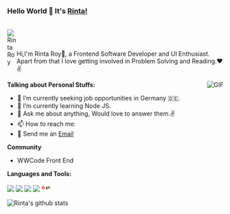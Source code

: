 ### Hello World 👋 It's [Rinta!](https://www.linkedin.com/in/rinta-roy)

<br/>


<a href="https://www.linkedin.com/in/rinta-roy">
<img align="left" alt="Rinta Roy" width="22px" src="https://cdn.jsdelivr.net/npm/simple-icons@v3/icons/linkedin.svg" />
</a>

<br />

<br />

Hi,I'm Rinta Roy🙌, a Frontend Software Developer and UI Enthusiast. Apart from that I love getting involved in Problem Solving and Reading.❤✌


<img align="right" alt="GIF" src="https://media.giphy.com/media/USV0ym3bVWQJJmNu3N/giphy.gif" />


**Talking about Personal Stuffs:**

- 🔭 I’m currently seeking job opportunities in Germany :de:.
- 🌱 I’m currently learning Node JS.
- 💬 Ask me about anything, Would love to answer them.✌
- 📫 How to reach me: 
- 📝 Send me an [Email](mailto:mrintaroyofficial@gmail.com%20)



**Community**
- WWCode Front End

**Languages and Tools:**


<code><img height="20" src="https://camo.githubusercontent.com/5a5f5779919b90579d121551d0521cda87c06534a0218a2f21883c438daf6cc1/68747470733a2f2f6564656e742e6769746875622e696f2f537570657254696e7949636f6e732f696d616765732f7376672f6a6176617363726970742e737667"></code>
<code><img height="20" src="https://camo.githubusercontent.com/1619d648887039b5425c9c2675fc11155a7acb4d68f5789fcbb645eae1f1ed17/68747470733a2f2f6564656e742e6769746875622e696f2f537570657254696e7949636f6e732f696d616765732f7376672f747970657363726970742e737667"></code>
<code><img height="20" src="https://camo.githubusercontent.com/d91962979dcb1c481e5cb2134d531bdef6ed6d1c4de6ea261b0fab6cc816635b/68747470733a2f2f6564656e742e6769746875622e696f2f537570657254696e7949636f6e732f696d616765732f7376672f72656163742e737667"></code>
<code><img height="20" src="https://camo.githubusercontent.com/267ff4059d429d3013f76fbda90da2d12d45e56dc6065ef976df649c568cfdd8/68747470733a2f2f6564656e742e6769746875622e696f2f537570657254696e7949636f6e732f696d616765732f7376672f7675652e737667"></code>
<code><img height="20" src="https://raw.githubusercontent.com/github/explore/80688e429a7d4ef2fca1e82350fe8e3517d3494d/topics/git/git.png"></code>

![Rinta's github stats](https://github-readme-stats.vercel.app/api?username=rinta-git&show_icons=true&hide_border=true)
